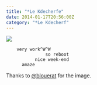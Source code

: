 ```yaml
---
title: "*Le Kdecherfe"
date: 2014-01-17T20:56:00Z
category: "*Le Kdecherf"
---
```



![]({attach}le-kdecherfe.png)

```
    very work^W^W  
               so reboot  
           nice week-end  
      amaze
```

Thanks to [@blouerat](http://twitter.com/blouerat) for the image.
